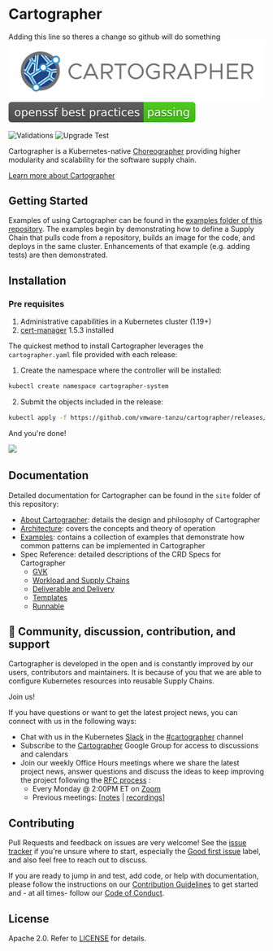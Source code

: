 # Cartographer

Adding this line so theres a change so github will do something
<img src="assets/cartographer-logo.png">
<a href="https://bestpractices.coreinfrastructure.org/en/projects/5329"> <img src="assets/passing.svg"></a> 

![Validations](https://github.com/vmware-tanzu/cartographer/actions/workflows/validation.yaml/badge.svg?branch=main)
![Upgrade Test](https://github.com/vmware-tanzu/cartographer/actions/workflows/upgrade-test.yaml/badge.svg?branch=main)

Cartographer is a Kubernetes-native [Choreographer] providing higher modularity and scalability for the software supply chain.

[Learn more about Cartographer](https://cartographer.sh/docs/latest/)

[Choreographer]: https://tanzu.vmware.com/developer/guides/supply-chain-choreography/

## Getting Started

Examples of using Cartographer can be found in the
[examples folder of this repository](examples/README.md).
The examples begin by demonstrating how to define a Supply Chain that pulls code from a repository,
builds an image for the code, and deploys in the same cluster. Enhancements of that example
(e.g. adding tests) are then demonstrated.
## Installation

### Pre requisites
1. Administrative capabilities in a Kubernetes cluster (1.19+)
2. [cert-manager](https://cartographer.sh/docs/v0.0.7/install/) 1.5.3 installed

The quickest method to install Cartographer leverages the `cartographer.yaml` file provided with each release:

1. Create the namespace where the controller will be installed:

```bash
kubectl create namespace cartographer-system
```
2. Submit the objects included in the release:

```bash
kubectl apply -f https://github.com/vmware-tanzu/cartographer/releases/latest/download/cartographer.yaml
```
And you're done!

<img src="assets/Carto-install-yaml-v2.gif">

## Documentation

Detailed documentation for Cartographer can be found in the `site` folder of this repository:

* [About Cartographer](https://cartographer.sh/docs/latest/): details the design and philosophy of Cartographer
* [Architecture](https://cartographer.sh/docs/latest/architecture/): covers the concepts and theory of operation
* [Examples](https://github.com/vmware-tanzu/cartographer/tree/main/examples): contains a collection of examples that demonstrate how common patterns can be implemented in Cartographer 
* Spec Reference: detailed descriptions of the CRD Specs for Cartographer
  * [GVK](https://cartographer.sh/docs/latest/reference/gvk/)
  * [Workload and Supply Chains](https://cartographer.sh/docs/latest/reference/workload/)
  * [Deliverable and Delivery](https://cartographer.sh/docs/latest/reference/deliverable/)
  * [Templates](https://cartographer.sh/docs/latest/reference/template/)
  * [Runnable](https://cartographer.sh/docs/latest/reference/runnable/)

## 🤗 Community, discussion, contribution, and support

Cartographer is developed in the open and is constantly improved by our users, contributors and maintainers. It is
because of you that we are able to configure Kubernetes resources into reusable Supply Chains.

Join us!

If you have questions or want to get the latest project news, you can connect with us in the following ways:

- Chat with us in the Kubernetes [Slack](https://slack.k8s.io) in
  the [#cartographer](https://kubernetes.slack.com/archives/C02HKPSEKV1) channel
- Subscribe to the [Cartographer](https://groups.google.com/g/cartographeross) Google Group for access to discussions
  and calendars
- Join our weekly Office Hours meetings where we share the latest project news, answer questions and discuss the ideas to keep improving the project following the [RFC process](https://github.com/vmware-tanzu/cartographer/blob/main/rfc/README.md) :
    - Every Monday @ 2:00PM ET on [Zoom](https://VMware.zoom.us/j/94592229106?pwd=eEtpekxsSERoOVNlemJWZGJTK3hvdz09)
    - Previous meetings: [[notes](https://hackmd.io/g5EjHok9SiKqlwV846QlvA?view) | [recordings](https://youtube.com/playlist?list=PL7bmigfV0EqSkIcCBTr3nQq04hh_EFK2a)]  
## Contributing

Pull Requests and feedback on issues are very welcome! See
the [issue tracker](https://github.com/vmware-tanzu/cartographer/issues) if you're unsure where to start, especially
the [Good first issue](https://github.com/vmware-tanzu/cartographer/labels/good%20first%20issue) label, and also feel
free to reach out to discuss.

If you are ready to jump in and test, add code, or help with documentation, please follow the instructions on
our [Contribution Guidelines](CONTRIBUTING.md) to get started and - at all times- follow
our [Code of Conduct](CODE-OF-CONDUCT.md).

## License

Apache 2.0. Refer to [LICENSE](LICENSE) for details.

[admission webhook]: https://kubernetes.io/docs/reference/access-authn-authz/extensible-admission-controllers/
[carvel Packaging]: https://carvel.dev/kapp-controller/docs/latest/packaging/
[cert-manager]: https://github.com/jetstack/cert-manager
[kapp-controller]: https://carvel.dev/kapp-controller/
[kapp]: https://carvel.dev/kapp/
[kind]: https://github.com/kubernetes-sigs/kind
